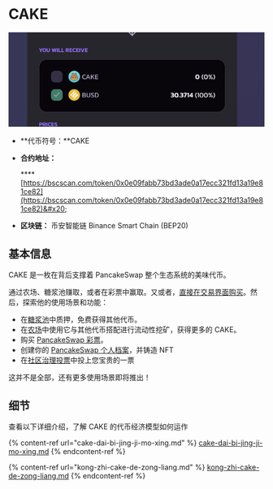 # CAKE

![](<../../.gitbook/assets/image (183).png>)

* **代币符号：**CAKE
*   **合约地址：**

    &#x20;**** [https://bscscan.com/token/0x0e09fabb73bd3ade0a17ecc321fd13a19e81ce82](https://bscscan.com/token/0x0e09fabb73bd3ade0a17ecc321fd13a19e81ce82)&#x20;
* **区块链：** 币安智能链 Binance Smart Chain (BEP20)

## 基本信息

CAKE 是一枚在背后支撑着 PancakeSwap 整个生态系统的美味代币。

通过农场、糖浆池赚取，或者在彩票中赢取。又或者，[直接在交易界面购买](../../products/pancakeswap-exchange.md)。然后，探索他的使用场景和功能：

* 在[糖浆池](../../products/syrup-pools/)中质押，免费获得其他代币。
* 在[农场](../../products/yield-farming.md)中使用它与其他代币搭配进行流动性挖矿，获得更多的 CAKE。
* 购买 [PancakeSwap 彩票](../../products/lottery.md)。
* 创建你的 [PancakeSwap 个人档案](../../products/nft-ge-ren-dang-an-xi-tong.md)，并铸造 NFT
* 在[社区治理投票](../../products/voting/)中投上您宝贵的一票

这并不是全部，还有更多使用场景即将推出！

## 细节

查看以下详细介绍，了解 CAKE 的代币经济模型如何运作

{% content-ref url="cake-dai-bi-jing-ji-mo-xing.md" %}
[cake-dai-bi-jing-ji-mo-xing.md](cake-dai-bi-jing-ji-mo-xing.md)
{% endcontent-ref %}

{% content-ref url="kong-zhi-cake-de-zong-liang.md" %}
[kong-zhi-cake-de-zong-liang.md](kong-zhi-cake-de-zong-liang.md)
{% endcontent-ref %}
